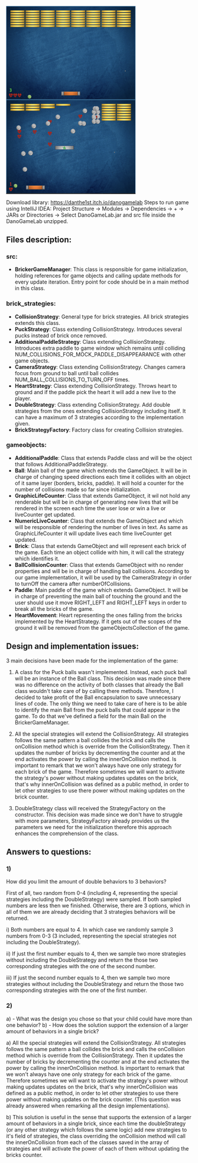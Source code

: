 
<img align="center" src="https://github.com/yosefede06/Arkanoid-Game-OOP-java/blob/main/screen1.png" width="350" />
<img align="center" src="https://github.com/yosefede06/Arkanoid-Game-OOP-java/blob/main/screen2.png" width="350" />


Download library: https://danthe1st.itch.io/danogamelab
Steps to run game using IntelliJ IDEA: 
Project Structure -> Modules -> Dependencies -> + -> JARs or Directories -> Select DanoGameLab.jar and src file inside the DanoGameLab unzipped.

## Files description:

### src:

- **BrickerGameManager**: This class is responsible for game initialization, holding references for game objects and
 calling update methods for every update iteration. Entry point for code should be in a main method in this class.

### brick_strategies:

- **CollisionStrategy**: General type for brick strategies. All brick strategies extends this class.
- **PuckStrategy**: Class extending CollisionStrategy. Introduces several pucks instead of brick once removed.
- **AdditionalPaddleStrategy**: Class extending CollisionStrategy. Introduces extra
 paddle to game window which remains until colliding NUM_COLLISIONS_FOR_MOCK_PADDLE_DISAPPEARANCE with
 other game objects.
- **CameraStrategy**: Class extending CollisionStrategy.
 Changes camera focus from ground to ball until ball collides NUM_BALL_COLLISIONS_TO_TURN_OFF times.
- **HeartStrategy**: Class extending CollisionStrategy.
 Throws heart to ground and if the paddle pick the heart it will add a new live to the player.
- **DoubleStrategy**: Class extending CollisionStrategy.
 Add double strategies from the ones extending CollisionStrategy including itself. It can have a maximum of
 3 strategies according to the implementation given.
- **BrickStrategyFactory**: Factory class for creating Collision strategies.

### gameobjects:

- **AdditionalPaddle**: Class that extends Paddle class and will be the object that follows AdditionalPaddleStrategy.
- **Ball**: Main ball of the game which extends the GameObject. It will be in charge of changing speed directions
each time it collides with an object of it same layer (borders, bricks, paddle). It will hold a counter
for the number of collisions made so far since initialization.
- **GraphicLifeCounter**: Class that extends GameObject, it wil not hold any renderable but will be in charge of generating new lives
that will be rendered in the screen each time the user lose or win a live or liveCounter get updated.
- **NumericLiveCounter**: Class that extends the GameObject and which will be responsible of rendering the number of lives in text.
As same as GraphicLifeCounter it will update lives each time liveCounter get updated.
- **Brick**: Class that extends GameObject and will represent each brick of the game. Each time an object collide with
him, it will call the strategy which identifies it.
- **BallCollisionCounter**: Class that extends GameObject with no render properties and will be in charge of handling ball collisions.
According to our game implementation, it will be used by the CameraStrategy in order to turnOff the camera
after numberOfCollisions.
- **Paddle**: Main paddle of the game which extends GameObject. It will be in charge of preventing the main ball of
touching the ground and the user should use it move RIGHT_LEFT and RIGHT_LEFT keys in order to break all
the bricks of the game.
- **HeartMovement**: Heart representing the ones falling from the bricks implemented by the HeartStrategy. If it gets out of
 the scopes of the ground it will be removed from the gameObjectsCollection of the game.

## Design and implementation issues:

3 main decisions have been made for the implementation of the game:

1) A class for the Puck balls wasn't implemented. Instead, each puck ball will be an instance of the Ball class.
This decision was made since there was no difference on the activity of both classes that already the Ball
class wouldn't take care of by calling there methods. Therefore, I decided to take profit of the Ball
encapsulation to save unnecessary lines of code. The only thing we need to take care of here is to be able
to identify the main Ball from the puck balls that could appear in the game. To do that we've defined a field
for the main Ball on the BrickerGameManager.

2) All the special strategies will extend the CollisionStrategy. All strategies follows the same pattern a ball
collides the brick and calls the onCollision method which is override from the CollisionStrategy. Then it
updates the number of bricks by decrementing the counter and at the end activates the power by calling the
innerOnCollision method. Is important to remark that we won't always have one only strategy for each brick of
the game. Therefore sometimes we will want to activate the strategy's power without making updates updates on
the brick, that's why innerOnCollision was defined as a public method, in order to let other strategies to use
there power without making updates on the brick counter.

3) DoubleStrategy class will received the StrategyFactory on the constructor. This decision was made since
we don't have to struggle with more parameters, StrategyFactory already provides us the parameters we need for
the initialization therefore this approach enhances the comprehension of the class.

## Answers to questions:

### 1) 
How did you limit the amount of double behaviors to 3 behaviors?

First of all, two random from 0-4 (including 4, representing the special strategies
including the DoubleStrategy) were sampled. If both sampled numbers are less then we finished.
Otherwise, there are 3 options, which in all of them we are already deciding that 3 strategies behaviors
will be returned.

i) Both numbers are equal to 4. In which case we randomly sample 3 numbers from 0-3 (3 included,
representing the special strategies not including the DoubleStrategy).

ii) If just the first number equals to 4, then we sample two more strategies without including
the DoubleStrategy and return the those two corresponding strategies with the one of the second number.

iii) If just the second number equals to 4, then we sample two more strategies without including
the DoubleStrategy and return the those two corresponding strategies with the one of the first number.

### 2)

a) - What was the design you chose so that your child could have more than one behavior?
b) - How does the solution support the extension of a larger amount of behaviors in a single brick?

a) All the special strategies will extend the CollisionStrategy. All strategies follows the same pattern a ball
collides the brick and calls the onCollision method which is override from the CollisionStrategy. Then it
updates the number of bricks by decrementing the counter and at the end activates the power by calling the
innerOnCollision method. Is important to remark that we won't always have one only strategy for each brick of
the game. Therefore sometimes we will want to activate the strategy's power without making updates updates on
the brick, that's why innerOnCollision was defined as a public method, in order to let other strategies to use
there power without making updates on the brick counter. (This question was already answered when remarking all
the design implementations).

b) This solution is useful in the sense that supports the extension of a larger amount of behaviors in a single
brick, since each time the doubleStrategy (or any other strategy which follows the same logic) add new
strategies to it's field of strategies, the class overriding the onCollision method will call the
innerOnCollision from each of the classes saved in the array of strategies and will activate the power of
each of them without updating the bricks counter.


